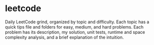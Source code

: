 # leetcode
Daily LeetCode grind, organized by topic and difficulty.
Each topic has a quick tips file and folders for easy, medium, and hard problems.
Each problem has its description, my solution, unit tests, runtime and space complexity analysis, and a brief explanation of the intuition.
